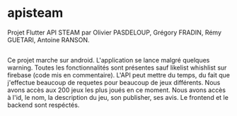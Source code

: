 # apisteam

Projet Flutter API STEAM par Olivier PASDELOUP, Grégory FRADIN, Rémy GUETARI, Antoine RANSON.

## 

Ce projet marche sur android. L'application se lance malgré quelques warning. Toutes les fonctionnalités sont présentes sauf likelist whishlist sur firebase (code mis en commentaire).
L'API peut mettre du temps, du fait que j'effectue beaucoup de requetes pour beaucoup de jeux différents.
Nous avons accès aux 200 jeux les plus joués en ce moment. Nous avons accès à l'id, le nom, la description du jeu, son publisher, ses avis.
Le frontend et le backend sont respéctés.


